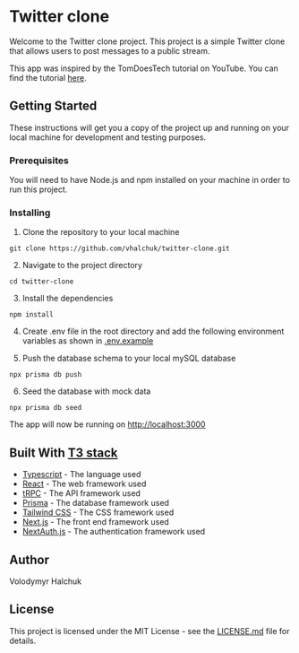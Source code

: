 # Twitter clone

Welcome to the Twitter clone project. This project is a simple Twitter clone that allows users to post messages to a public stream.

This app was inspired by the TomDoesTech tutorial on YouTube. You can find the tutorial [here](https://www.youtube.com/watch?v=nzJsYJPCc80).

## Getting Started

These instructions will get you a copy of the project up and running on your local machine for development and testing purposes.

### Prerequisites

You will need to have Node.js and npm installed on your machine in order to run this project.

### Installing

1. Clone the repository to your local machine

```
git clone https://github.com/vhalchuk/twitter-clone.git
```

2. Navigate to the project directory

```
cd twitter-clone
```

3. Install the dependencies

```
npm install
```

4. Create .env file in the root directory and add the following environment variables as shown in [.env.example](.env.example)

5. Push the database schema to your local mySQL database

```
npx prisma db push
```

6. Seed the database with mock data

```
npx prisma db seed
```

The app will now be running on [http://localhost:3000](http://localhost:3000)

## Built With [T3 stack](https://create.t3.gg/)

- [Typescript](https://www.typescriptlang.org/) - The language used
- [React](https://reactjs.org/) - The web framework used
- [tRPC](https://trpc.io/) - The API framework used
- [Prisma](https://prisma.io/) - The database framework used
- [Tailwind CSS](https://tailwindcss.com/) - The CSS framework used
- [Next.js](https://nextjs.org/) - The front end framework used
- [NextAuth.js](https://next-auth.js.org/) - The authentication framework used

## Author

Volodymyr Halchuk

## License

This project is licensed under the MIT License - see the [LICENSE.md](LICENSE.md) file for details.
